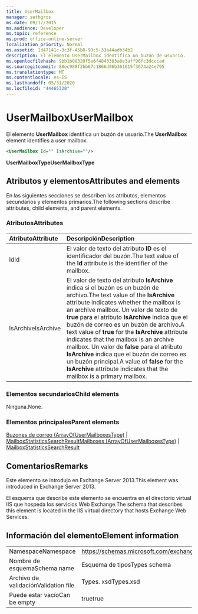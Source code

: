 ```yaml
---
title: UserMailbox
manager: sethgros
ms.date: 09/17/2015
ms.audience: Developer
ms.topic: reference
ms.prod: office-online-server
localization_priority: Normal
ms.assetid: 1d47141c-3c3f-45b8-90c5-33a44adb34b2
description: El elemento UserMailbox identifica un buzón de usuario.
ms.openlocfilehash: 9bb1b08320f5e6f4843383a8e3aff96fc3dcccad
ms.sourcegitcommit: 88ec988f2bb67c1866d06b361615f3674a24e795
ms.translationtype: MT
ms.contentlocale: es-ES
ms.lasthandoff: 05/31/2020
ms.locfileid: "44465320"
---
```

# <a name="usermailbox"></a><span data-ttu-id="2101d-103">UserMailbox</span><span class="sxs-lookup"><span data-stu-id="2101d-103">UserMailbox</span></span>

<span data-ttu-id="2101d-104">El elemento **UserMailbox** identifica un buzón de usuario.</span><span class="sxs-lookup"><span data-stu-id="2101d-104">The **UserMailbox** element identifies a user mailbox.</span></span> 
  
```XML
<UserMailbox Id="" IsArchive=""/>
```

 <span data-ttu-id="2101d-105">**UserMailboxType**</span><span class="sxs-lookup"><span data-stu-id="2101d-105">**UserMailboxType**</span></span>
## <a name="attributes-and-elements"></a><span data-ttu-id="2101d-106">Atributos y elementos</span><span class="sxs-lookup"><span data-stu-id="2101d-106">Attributes and elements</span></span>

<span data-ttu-id="2101d-107">En las siguientes secciones se describen los atributos, elementos secundarios y elementos primarios.</span><span class="sxs-lookup"><span data-stu-id="2101d-107">The following sections describe attributes, child elements, and parent elements.</span></span>
  
### <a name="attributes"></a><span data-ttu-id="2101d-108">Atributos</span><span class="sxs-lookup"><span data-stu-id="2101d-108">Attributes</span></span>

|<span data-ttu-id="2101d-109">**Atributo**</span><span class="sxs-lookup"><span data-stu-id="2101d-109">**Attribute**</span></span>|<span data-ttu-id="2101d-110">**Descripción**</span><span class="sxs-lookup"><span data-stu-id="2101d-110">**Description**</span></span>|
|:-----|:-----|
|<span data-ttu-id="2101d-111">Id</span><span class="sxs-lookup"><span data-stu-id="2101d-111">Id</span></span>  <br/> |<span data-ttu-id="2101d-112">El valor de texto del atributo **ID** es el identificador del buzón.</span><span class="sxs-lookup"><span data-stu-id="2101d-112">The text value of the **Id** attribute is the identifier of the mailbox.</span></span>  <br/> |
|<span data-ttu-id="2101d-113">IsArchive</span><span class="sxs-lookup"><span data-stu-id="2101d-113">IsArchive</span></span>  <br/> |<span data-ttu-id="2101d-114">El valor de texto del atributo **IsArchive** indica si el buzón es un buzón de archivo.</span><span class="sxs-lookup"><span data-stu-id="2101d-114">The text value of the **IsArchive** attribute indicates whether the mailbox is an archive mailbox.</span></span> <span data-ttu-id="2101d-115">Un valor de texto de **true** para el atributo **IsArchive** indica que el buzón de correo es un buzón de archivo.</span><span class="sxs-lookup"><span data-stu-id="2101d-115">A text value of **true** for the **IsArchive** attribute indicates that the mailbox is an archive mailbox.</span></span> <span data-ttu-id="2101d-116">Un valor de **false** para el atributo **IsArchive** indica que el buzón de correo es un buzón principal.</span><span class="sxs-lookup"><span data-stu-id="2101d-116">A value of **false** for the **IsArchive** attribute indicates that the mailbox is a primary mailbox.</span></span>  <br/> |
   
### <a name="child-elements"></a><span data-ttu-id="2101d-117">Elementos secundarios</span><span class="sxs-lookup"><span data-stu-id="2101d-117">Child elements</span></span>

<span data-ttu-id="2101d-118">Ninguna.</span><span class="sxs-lookup"><span data-stu-id="2101d-118">None.</span></span>
  
### <a name="parent-elements"></a><span data-ttu-id="2101d-119">Elementos principales</span><span class="sxs-lookup"><span data-stu-id="2101d-119">Parent elements</span></span>

<span data-ttu-id="2101d-120">[Buzones de correo (ArrayOfUserMailboxesType)](mailboxes-arrayofusermailboxestype.md)  |  [MailboxStatisticsSearchResult](mailboxstatisticssearchresult.md)</span><span class="sxs-lookup"><span data-stu-id="2101d-120">[Mailboxes (ArrayOfUserMailboxesType)](mailboxes-arrayofusermailboxestype.md) | [MailboxStatisticsSearchResult](mailboxstatisticssearchresult.md)</span></span>
  
## <a name="remarks"></a><span data-ttu-id="2101d-121">Comentarios</span><span class="sxs-lookup"><span data-stu-id="2101d-121">Remarks</span></span>

<span data-ttu-id="2101d-122">Este elemento se introdujo en Exchange Server 2013.</span><span class="sxs-lookup"><span data-stu-id="2101d-122">This element was introduced in Exchange Server 2013.</span></span>
  
<span data-ttu-id="2101d-123">El esquema que describe este elemento se encuentra en el directorio virtual IIS que hospeda los servicios Web Exchange.</span><span class="sxs-lookup"><span data-stu-id="2101d-123">The schema that describes this element is located in the IIS virtual directory that hosts Exchange Web Services.</span></span>
  
## <a name="element-information"></a><span data-ttu-id="2101d-124">Información del elemento</span><span class="sxs-lookup"><span data-stu-id="2101d-124">Element information</span></span>

|||
|:-----|:-----|
|<span data-ttu-id="2101d-125">Namespace</span><span class="sxs-lookup"><span data-stu-id="2101d-125">Namespace</span></span>  <br/> |https://schemas.microsoft.com/exchange/services/2006/types  <br/> |
|<span data-ttu-id="2101d-126">Nombre de esquema</span><span class="sxs-lookup"><span data-stu-id="2101d-126">Schema name</span></span>  <br/> |<span data-ttu-id="2101d-127">Esquema de tipos</span><span class="sxs-lookup"><span data-stu-id="2101d-127">Types schema</span></span>  <br/> |
|<span data-ttu-id="2101d-128">Archivo de validación</span><span class="sxs-lookup"><span data-stu-id="2101d-128">Validation file</span></span>  <br/> |<span data-ttu-id="2101d-129">Types. xsd</span><span class="sxs-lookup"><span data-stu-id="2101d-129">Types.xsd</span></span>  <br/> |
|<span data-ttu-id="2101d-130">Puede estar vacío</span><span class="sxs-lookup"><span data-stu-id="2101d-130">Can be empty</span></span>  <br/> |<span data-ttu-id="2101d-131">true</span><span class="sxs-lookup"><span data-stu-id="2101d-131">true</span></span>  <br/> |
   

